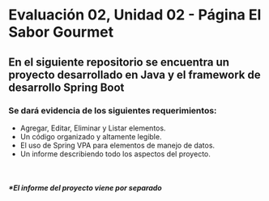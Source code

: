 <h1>Evaluación 02, Unidad 02 - Página El Sabor Gourmet</h1>
<h2>En el siguiente repositorio se encuentra un proyecto desarrollado en Java y el framework de desarrollo Spring Boot</h2>
<h3>Se dará evidencia de los siguientes requerimientos: </h3>
<ul>
  <li>Agregar, Editar, Eliminar y Listar elementos.</li>
  <li>Un código organizado y altamente legible.</li>
  <li>El uso de Spring VPA para elementos de manejo de datos.</li>
  <li>Un informe describiendo todo los aspectos del proyecto.</li>
</ul>
<br>
<h5>*El informe del proyecto viene por separado</h5>
